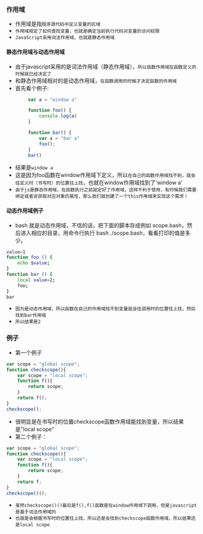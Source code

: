 ### 作用域
* 作用域是指`程序源代码中定义变量的区域`
* `作用域规定了如何查找变量，也就是确定当前执行代码对变量的访问权限`
* `JavaScript采用词法作用域，也就是静态作用域`

#### 静态作用域与动态作用域
* 由于javascript采用的是词法作用域（静态作用域），`所以函数作用域在函数定义的时候就已经决定了`
* 和静态作用域相对的是动态作用域，`在函数调用的时候才决定函数的作用域`
* 首先看个例子:
```javascript
        var a = "window a"

        function foo() {
            console.log(a)
        }

        function bar() {
            var a = "bar a"
            foo();
        }
        bar()
```
* 结果是`window a`
* 这是因为foo函数在window作用域下定义，所以`在自己的函数作用域找不到，就会往定义时（书写时）的位置往上找`，也就在window作用域找到了'window a'
* `由于js是静态作用域，在函数执行之前就定好了作用域，这样不利于使用，有时候我们需要绑定或者说获取对应对象的属性，那么我们就创建了一个this作用域来实现这个需求！`

#### 动态作用域例子
* bash 就是动态作用域，不信的话，把下面的脚本存成例如 scope.bash，然后进入相应的目录，用命令行执行 bash ./scope.bash，看看打印的值是多少。
```bash
value=1
function foo () {
    echo $value;
}
function bar () {
    local value=2;
    foo;
}
bar
```
* `因为是动态作用域，所以函数在自己的作用域找不到变量就会往调用时的位置往上找，然后找到bar作用域`
* `所以结果是2`

### 例子
* 第一个例子
```javascript
var scope = "global scope";
function checkscope(){
    var scope = "local scope";
    function f(){
        return scope;
    }
    return f();
}
checkscope();
```
* 很明显是在书写时的位置checkscope函数作用域能找到变量，所以结果是"local scope"
* 第二个例子：
```javascript
var scope = "global scope";
function checkscope(){
    var scope = "local scope";
    function f(){
        return scope;
    }
    return f;
}
checkscope()();
```
* `虽然checkscope()()最后是f(),f()函数是在window作用域下调用，但是javascript是基于词法作用域的`
* `也就是会根据书写时的位置往上找，所以还是会找到checkscope函数作用域，所以结果还是local scope`
